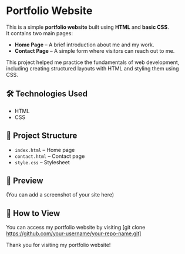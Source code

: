 # Portfolio Website

This is a simple **portfolio website** built using **HTML** and **basic CSS**.  
It contains two main pages:

- **Home Page** – A brief introduction about me and my work.
- **Contact Page** – A simple form where visitors can reach out to me.

This project helped me practice the fundamentals of web development, including creating structured layouts with HTML and styling them using CSS.

## 🛠️ Technologies Used
- HTML  
- CSS

## 📁 Project Structure
- `index.html` – Home page  
- `contact.html` – Contact page  
- `style.css` – Stylesheet

## 📸 Preview
(You can add a screenshot of your site here)

## 🚀 How to View
You can access my portfolio website by visiting [git clone https://github.com/your-username/your-repo-name.git]

Thank you for visiting my portfolio website!
